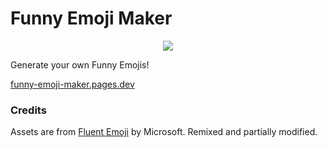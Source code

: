 # Funny Emoji Maker

<p align="center">
  <img src="./public/funny-emoji-maker.pages.dev.png" />
</p>

Generate your own Funny Emojis!

[funny-emoji-maker.pages.dev](https://funny-emoji-maker.pages.dev/)

### Credits

Assets are from [Fluent Emoji](https://github.com/microsoft/fluentui-emoji) by Microsoft. Remixed and partially modified.

